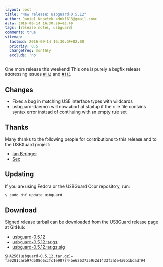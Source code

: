 ```yaml
---
layout: post
title: "New release: usbguard-0.5.12"
author: Daniel Kopeček <dnk1618@gmail.com>
date: 2016-09-14 16:30:59+02:00
tags: [release notes, usbguard]
comments: true
sitemap:
  lastmod: 2016-09-14 16:30:59+02:00
  priority: 0.5
  changefreq: monthly
  exclude: 'no'
---
```


One more release this weekend! This one is purely a bugfix release addressing
issues [#112](https://github.com/dkopecek/usbguard/issues/112)
and [#113](https://github.com/dkopecek/usbguard/issues/113).

## Changes

- Fixed a bug in matching USB interface types with wildcards
- usbguard-daemon will now abort at startup if the rule file contains syntax error instead of continuing with an empty rule set

## Thanks

Many thanks to the following people for contributions to this release and to the USBGuard project:

 * [Ian Beringer](https://github.com/ianberinger)
 * [Sec](https://github.com/Sec42)

## Updating

If you are using Fedora or the USBGuard Copr repository, run:

    $ sudo dnf update usbguard

## Download

Signed release tarball can be downloaded from the USBGuard release page at GitHub:

 * [usbguard-0.5.12](https://github.com/dkopecek/usbguard/releases/tag/usbguard-0.5.12)
 * [usbguard-0.5.12.tar.gz](https://github.com/dkopecek/usbguard/releases/download/usbguard-0.5.12/usbguard-0.5.12.tar.gz)
 * [usbguard-0.5.12.tar.gz.sig](https://github.com/dkopecek/usbguard/releases/download/usbguard-0.5.12/usbguard-0.5.12.tar.gz.sig)

```
SHA256(usbguard-0.5.12.tar.gz)= fa0281ca8b97d508d6ccfc1e907744be6263735952d1433f3a5e4a0b1bdad794
```
